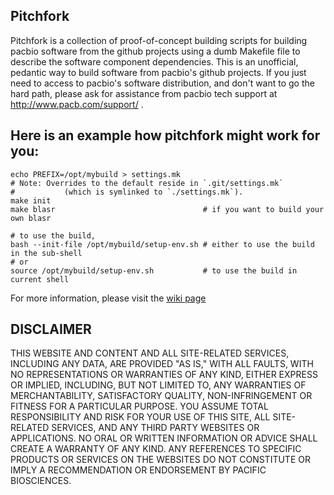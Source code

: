 Pitchfork
---------
Pitchfork is a collection of proof-of-concept building scripts for building pacbio software from the github projects using a dumb Makefile file to describe the software component dependencies. This is an unofficial, pedantic way to build software from pacbio's github projects. If you just need to access to pacbio's software distribution, and don't want to go the hard path, please ask for assistance from pacbio tech support at http://www.pacb.com/support/ .

## Here is an example how pitchfork might work for you:

    echo PREFIX=/opt/mybuild > settings.mk
    # Note: Overrides to the default reside in `.git/settings.mk`
    #           (which is symlinked to `./settings.mk`).
    make init
    make blasr                                 # if you want to build your own blasr

    # to use the build,
    bash --init-file /opt/mybuild/setup-env.sh # either to use the build in the sub-shell
    # or
    source /opt/mybuild/setup-env.sh           # to use the build in current shell


For more information, please visit the [wiki page](https://github.com/PacificBiosciences/pitchfork/wiki)

DISCLAIMER
----------
THIS WEBSITE AND CONTENT AND ALL SITE-RELATED SERVICES, INCLUDING ANY DATA, ARE PROVIDED "AS IS," WITH ALL FAULTS, WITH NO REPRESENTATIONS OR WARRANTIES OF ANY KIND, EITHER EXPRESS OR IMPLIED, INCLUDING, BUT NOT LIMITED TO, ANY WARRANTIES OF MERCHANTABILITY, SATISFACTORY QUALITY, NON-INFRINGEMENT OR FITNESS FOR A PARTICULAR PURPOSE. YOU ASSUME TOTAL RESPONSIBILITY AND RISK FOR YOUR USE OF THIS SITE, ALL SITE-RELATED SERVICES, AND ANY THIRD PARTY WEBSITES OR APPLICATIONS. NO ORAL OR WRITTEN INFORMATION OR ADVICE SHALL CREATE A WARRANTY OF ANY KIND. ANY REFERENCES TO SPECIFIC PRODUCTS OR SERVICES ON THE WEBSITES DO NOT CONSTITUTE OR IMPLY A RECOMMENDATION OR ENDORSEMENT BY PACIFIC BIOSCIENCES.
